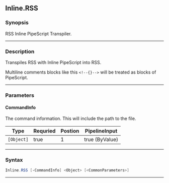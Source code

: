 
Inline.RSS
----------
### Synopsis
RSS Inline PipeScript Transpiler.

---
### Description

Transpiles RSS with Inline PipeScript into RSS.

Multiline comments blocks like this ```<!--{}-->``` will be treated as blocks of PipeScript.

---
### Parameters
#### **CommandInfo**

The command information.  This will include the path to the file.



|Type          |Requried|Postion|PipelineInput |
|--------------|--------|-------|--------------|
|```[Object]```|true    |1      |true (ByValue)|
---
### Syntax
```PowerShell
Inline.RSS [-CommandInfo] <Object> [<CommonParameters>]
```
---



